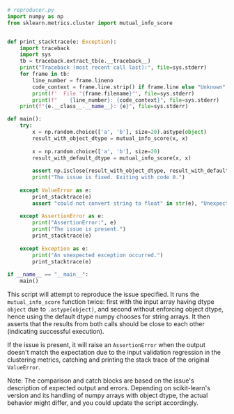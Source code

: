 ```python
# reproducer.py
import numpy as np
from sklearn.metrics.cluster import mutual_info_score


def print_stacktrace(e: Exception):
    import traceback
    import sys
    tb = traceback.extract_tb(e.__traceback__)
    print("Traceback (most recent call last):", file=sys.stderr)
    for frame in tb:
        line_number = frame.lineno
        code_context = frame.line.strip() if frame.line else "Unknown"
        print(f'  File "{frame.filename}"', file=sys.stderr)
        print(f"    {line_number}: {code_context}", file=sys.stderr)
    print(f"{e.__class__.__name__}: {e}", file=sys.stderr)

def main():
    try:
        x = np.random.choice(['a', 'b'], size=20).astype(object)
        result_with_object_dtype = mutual_info_score(x, x)
        
        x = np.random.choice(['a', 'b'], size=20)
        result_with_default_dtype = mutual_info_score(x, x)
        
        assert np.isclose(result_with_object_dtype, result_with_default_dtype), "Results should be identical"
        print("The issue is fixed. Exiting with code 0.")
        
    except ValueError as e:
        print_stacktrace(e)
        assert "could not convert string to float" in str(e), "Unexpected ValueError message."
        
    except AssertionError as e:
        print("AssertionError:", e)
        print("The issue is present.")
        print_stacktrace(e)
        
    except Exception as e:
        print("An unexpected exception occurred.")
        print_stacktrace(e)
        
if __name__ == "__main__":
    main()
```

This script will attempt to reproduce the issue specified. It runs the `mutual_info_score` function twice: first with the input array having dtype `object` due to `.astype(object)`, and second without enforcing object dtype, hence using the default dtype numpy chooses for string arrays. It then asserts that the results from both calls should be close to each other (indicating successful execution).

If the issue is present, it will raise an `AssertionError` when the output doesn't match the expectation due to the input validation regression in the clustering metrics, catching and printing the stack trace of the original `ValueError`.

Note: The comparison and catch blocks are based on the issue's description of expected output and errors. Depending on scikit-learn's version and its handling of numpy arrays with object dtype, the actual behavior might differ, and you could update the script accordingly.